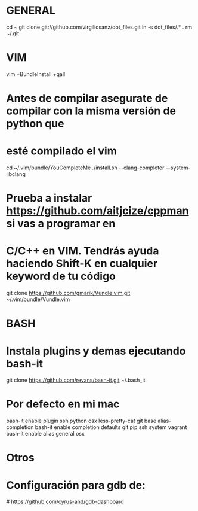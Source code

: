 GENERAL
========

cd ~
git clone git://github.com/virgiliosanz/dot_files.git
ln -s dot_files/.* .
rm ~/.git

VIM
====
vim +BundleInstall +qall

# Antes de compilar asegurate de compilar con la misma versión de python que
# esté compilado el vim
cd ~/.vim/bundle/YouCompleteMe
./install.sh --clang-completer --system-libclang

# Prueba a instalar https://github.com/aitjcize/cppman  si vas a programar en
# C/C++ en VIM. Tendrás ayuda haciendo Shift-K en cualquier keyword de tu código
git clone https://github.com/gmarik/Vundle.vim.git ~/.vim/bundle/Vundle.vim

BASH
=====
# Instala plugins y demas ejecutando bash-it
git clone https://github.com/revans/bash-it.git ~/.bash_it

# Por defecto en mi mac
bash-it enable plugin ssh python osx less-pretty-cat git base alias-completion
bash-it enable completion defaults git pip ssh system vagrant
bash-it enable alias general osx


Otros
======
# Configuración para gdb de:
# https://github.com/cyrus-and/gdb-dashboard


